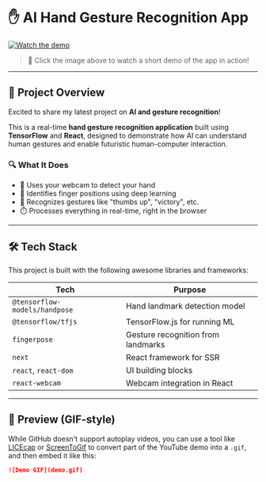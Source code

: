 # ✋ AI Hand Gesture Recognition App

[![Watch the demo](https://img.youtube.com/vi/7V8n2IZ2Dhk/0.jpg)](https://youtu.be/7V8n2IZ2Dhk)

> 🚀 Click the image above to watch a short demo of the app in action!

---

## 🎯 Project Overview

Excited to share my latest project on **AI and gesture recognition**!

This is a real-time **hand gesture recognition application** built using **TensorFlow** and **React**, designed to demonstrate how AI can understand human gestures and enable futuristic human-computer interaction.

### 🔍 What It Does

- 📸 Uses your webcam to detect your hand
- 🧠 Identifies finger positions using deep learning
- 🤏 Recognizes gestures like "thumbs up", "victory", etc.
- ⏱️ Processes everything in real-time, right in the browser

---

## 🛠️ Tech Stack

This project is built with the following awesome libraries and frameworks:

| Tech                         | Purpose                         |
|------------------------------|----------------------------------|
| `@tensorflow-models/handpose` | Hand landmark detection model   |
| `@tensorflow/tfjs`           | TensorFlow.js for running ML    |
| `fingerpose`                 | Gesture recognition from landmarks |
| `next`                       | React framework for SSR         |
| `react`, `react-dom`         | UI building blocks              |
| `react-webcam`               | Webcam integration in React     |

---

## 📸 Preview (GIF-style)

While GitHub doesn't support autoplay videos, you can use a tool like [LICEcap](https://www.cockos.com/licecap/) or [ScreenToGif](https://www.screentogif.com/) to convert part of the YouTube demo into a `.gif`, and then embed it like this:

```markdown
![Demo GIF](demo.gif)

